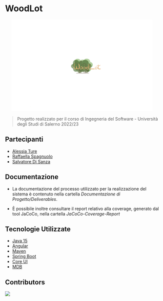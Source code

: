 # WoodLot

<p align="center">
<img alt="WoodLot" width="460" height="300" src="ImageProject/logoWoodLot.jpg">
</p>

> Progetto realizzato per il corso di Ingegneria del Software  - Università degli Studi di Salerno 2022/23


## Partecipanti
* [Alessia Ture](https://github.com/a-ture)
* [Raffaella Spagnuolo](https://github.com/raffaellaspagnuolo)
* [Salvatore Di Sanza](https://github.com/SDisanza)

## Documentazione

* La documentazione del processo utilizzato per la realizzazione del sistema è contenuto nella cartella *Documentazione di Progetto/Deliverables*.

* È possibile inoltre consultare il report relativo alla coverage, generato dal tool JaCoCo, nella cartella *JaCoCo-Coverage-Report*

## Tecnologie Utilizzate

* [Java 15](https://jdk.java.net/15/)
* [Angular](https://angular.io)
* [Maven](https://maven.apache.org/)
* [Spring Boot](https://spring.io/projects/spring-boot)
* [Core UI](https://coreui.io/angular/)
* [MDB](https://mdbootstrap.com/docs/angular/)

## Contributors

<a href="https://github.com/raffaellaspagnuolo/WoodLot/graphs/contributors">
  <img src="https://contrib.rocks/image?repo=raffaellaspagnuolo/WoodLot" />
</a>
